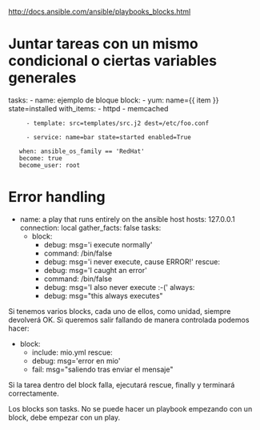 http://docs.ansible.com/ansible/playbooks_blocks.html

# Juntar tareas con un mismo condicional o ciertas variables generales
   tasks:
     - name: ejemplo de bloque
       block:
         - yum: name={{ item }} state=installed
           with_items:
             - httpd
             - memcached

         - template: src=templates/src.j2 dest=/etc/foo.conf

         - service: name=bar state=started enabled=True

       when: ansible_os_family == 'RedHat'
       become: true
       become_user: root


# Error handling

- name: a play that runs entirely on the ansible host
  hosts: 127.0.0.1
  connection: local
  gather_facts: false
  tasks:
   - block:
       - debug: msg='i execute normally'
       - command: /bin/false
       - debug: msg='i never execute, cause ERROR!'
     rescue:
       - debug: msg='I caught an error'
       - command: /bin/false
       - debug: msg='I also never execute :-('
     always:
       - debug: msg="this always executes"


Si tenemos varios blocks, cada uno de ellos, como unidad, siempre devolverá OK.
Si queremos salir fallando de manera controlada podemos hacer:
   - block:
       - include: mio.yml
     rescue:
       - debug: msg='error en mio'
       - fail: msg="saliendo tras enviar el mensaje"

Si la tarea dentro del block falla, ejecutará rescue, finally y terminará correctamente.


Los blocks son tasks.
No se puede hacer un playbook empezando con un block, debe empezar con un play.
